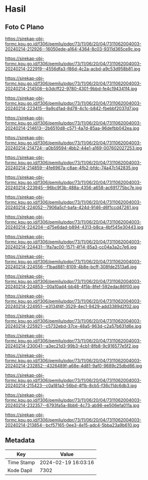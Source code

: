 # Hasil

## Foto C Plano

https://sirekap-obj-formc.kpu.go.id/f306/pemilu/pdpr/73/11/06/20/04/7311062004003-20240214-212926--16050ede-a164-4364-8c03-9311d365ce9c.jpg

https://sirekap-obj-formc.kpu.go.id/f306/pemilu/pdpr/73/11/06/20/04/7311062004003-20240214-222919--4556dfa3-f86d-4c2a-acbd-a9c53d958b81.jpg

https://sirekap-obj-formc.kpu.go.id/f306/pemilu/pdpr/73/11/06/20/04/7311062004003-20240214-214508--b3dcff22-9780-4301-9bbd-fe4c194341f4.jpg

https://sirekap-obj-formc.kpu.go.id/f306/pemilu/pdpr/73/11/06/20/04/7311062004003-20240214-223415--9a9cd1ad-8d78-4c1c-b842-fbebbf2037d7.jpg

https://sirekap-obj-formc.kpu.go.id/f306/pemilu/pdpr/73/11/06/20/04/7311062004003-20240214-214613--2b6510d8-c571-4a7d-85aa-96defbb042ea.jpg

https://sirekap-obj-formc.kpu.go.id/f306/pemilu/pdpr/73/11/06/20/04/7311062004003-20240214-214724--a0b59594-4bb2-44e1-a169-007602027253.jpg

https://sirekap-obj-formc.kpu.go.id/f306/pemilu/pdpr/73/11/06/20/04/7311062004003-20240214-214859--4fe6967a-c8ae-4fb2-bfdc-74a47c142835.jpg

https://sirekap-obj-formc.kpu.go.id/f306/pemilu/pdpr/73/11/06/20/04/7311062004003-20240214-223945--96bc9f3b-488a-4356-a658-ac691775bc7e.jpg

https://sirekap-obj-formc.kpu.go.id/f306/pemilu/pdpr/73/11/06/20/04/7311062004003-20240214-224052--7906a5cf-bafa-424d-9146-d6f1ccd47261.jpg

https://sirekap-obj-formc.kpu.go.id/f306/pemilu/pdpr/73/11/06/20/04/7311062004003-20240214-224204--d75e6dad-b894-4313-b8ca-4bf545e30443.jpg

https://sirekap-obj-formc.kpu.go.id/f306/pemilu/pdpr/73/11/06/20/04/7311062004003-20240214-224431--1fa7ac00-1571-4f14-85a3-cc04a3a2c7e6.jpg

https://sirekap-obj-formc.kpu.go.id/f306/pemilu/pdpr/73/11/06/20/04/7311062004003-20240214-224556--f1bad881-8109-4b8e-bcff-308fde2513a6.jpg

https://sirekap-obj-formc.kpu.go.id/f306/pemilu/pdpr/73/11/06/20/04/7311062004003-20240214-224853--00a10ad4-bb48-4f5b-8fef-592edac86f00.jpg

https://sirekap-obj-formc.kpu.go.id/f306/pemilu/pdpr/73/11/06/20/04/7311062004003-20240214-224951--e3134f4f-3529-4ec1-9429-add3389d2f02.jpg

https://sirekap-obj-formc.kpu.go.id/f306/pemilu/pdpr/73/11/06/20/04/7311062004003-20240214-225921--c5732ebd-37ce-48a5-963d-c2a57b631d6e.jpg

https://sirekap-obj-formc.kpu.go.id/f306/pemilu/pdpr/73/11/06/20/04/7311062004003-20240214-230041--a3ec21d3-99b3-4cb1-8fb8-9c916577e5f2.jpg

https://sirekap-obj-formc.kpu.go.id/f306/pemilu/pdpr/73/11/06/20/04/7311062004003-20240214-232852--4326489f-a68e-4d81-9af0-9689c25dbd66.jpg

https://sirekap-obj-formc.kpu.go.id/f306/pemilu/pdpr/73/11/06/20/04/7311062004003-20240214-215423--c0a181a3-56bd-4f1b-8cb5-f36c11dc6db3.jpg

https://sirekap-obj-formc.kpu.go.id/f306/pemilu/pdpr/73/11/06/20/04/7311062004003-20240214-232357--6793fa5a-8bb6-4c73-ab98-ee506efa011a.jpg

https://sirekap-obj-formc.kpu.go.id/f306/pemilu/pdpr/73/11/06/20/04/7311062004003-20240214-213854--bcf57165-0ee3-4e15-adc4-5bba23a9b610.jpg


## Metadata

| Key        | Value               |
| ---------- | ------------------- |
| Time Stamp | 2024-02-19 16:03:16 |
| Kode Dapil | 7302                |



